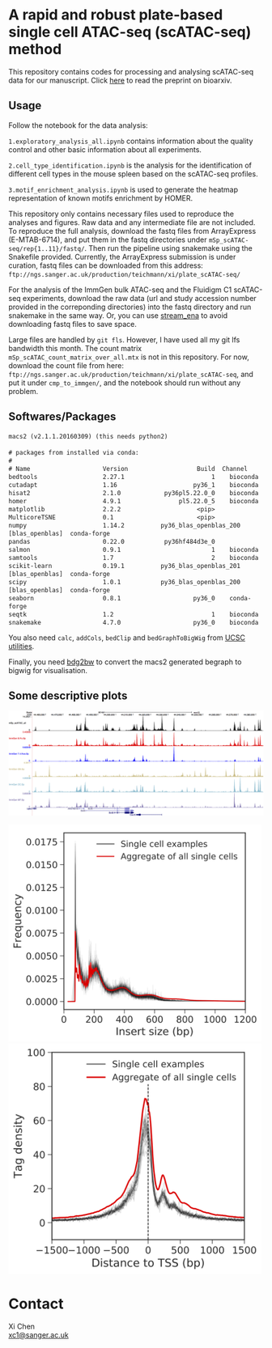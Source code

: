 # A rapid and robust plate-based single cell ATAC-seq (scATAC-seq) method
This repository contains codes for processing and analysing scATAC-seq data for our manuscript. Click [here]() to read the preprint on bioarxiv.

## Usage

Follow the notebook for the data analysis:

`1.exploratory_analysis_all.ipynb` contains information about the quality control and other basic information about all experiments.

`2.cell_type_identification.ipynb` is the analysis for the identification of different cell types in the mouse spleen based on the scATAC-seq profiles.

`3.motif_enrichment_analysis.ipynb` is used to generate the heatmap representation of known motifs enrichment by HOMER.

This repository only contains necessary files used to reproduce the analyses and figures. Raw data and any intermediate file are not included. To reproduce the full analysis, download the fastq files from ArrayExpress (E-MTAB-6714), and put them in the fastq directories under `mSp_scATAC-seq/rep{1..11}/fastq/`. Then run the pipeline using snakemake using the Snakefile provided. Currently, the ArrayExpress submission is under curation, fastq files can be downloaded from this address: `ftp://ngs.sanger.ac.uk/production/teichmann/xi/plate_scATAC-seq/`

For the analysis of the ImmGen bulk ATAC-seq and the Fluidigm C1 scATAC-seq experiments, download the raw data (url and study accession number provided in the correponding directories) into the fastq directory and run snakemake in the same way. Or, you can use [stream_ena](http://www.nxn.se/valent/streaming-rna-seq-data-from-ena) to avoid downloading fastq files to save space.

Large files are handled by `git fls`. However, I have used all my git lfs bandwidth this month. The count matrix `mSp_scATAC_count_matrix_over_all.mtx` is not in this repository. For now, download the count file from here: `ftp://ngs.sanger.ac.uk/production/teichmann/xi/plate_scATAC-seq`, and put it under `cmp_to_immgen/`, and the notebook should run without any problem.

## Softwares/Packages

```
macs2 (v2.1.1.20160309) (this needs python2)

# packages from installed via conda:
#
# Name                    Version                   Build  Channel
bedtools                  2.27.1                        1    bioconda
cutadapt                  1.16                     py36_1    bioconda
hisat2                    2.1.0            py36pl5.22.0_0    bioconda
homer                     4.9.1                pl5.22.0_5    bioconda
matplotlib                2.2.2                     <pip>
MulticoreTSNE             0.1                       <pip>
numpy                     1.14.2          py36_blas_openblas_200  [blas_openblas]  conda-forge
pandas                    0.22.0           py36hf484d3e_0
salmon                    0.9.1                         1    bioconda
samtools                  1.7                           2    bioconda
scikit-learn              0.19.1          py36_blas_openblas_201  [blas_openblas]  conda-forge
scipy                     1.0.1           py36_blas_openblas_200  [blas_openblas]  conda-forge
seaborn                   0.8.1                    py36_0    conda-forge
seqtk                     1.2                           1    bioconda
snakemake                 4.7.0                    py36_0    bioconda
```

You also need `calc`, `addCols`, `bedClip` and `bedGraphToBigWig` from [UCSC utilities](http://hgdownload.soe.ucsc.edu/admin/exe/).

Finally, you need [bdg2bw](https://gist.github.com/taoliu/2469050) to convert the macs2 generated begraph to bigwig for visualisation.

## Some descriptive plots

![](figures/ucsc_example_cxcr5_locus.jpg)

<img src="figures/fragment_size_distribution.jpg" width="500">

<img src="figures/tss_plot.jpg" width="500">

# Contact
Xi Chen  
xc1@sanger.ac.uk
